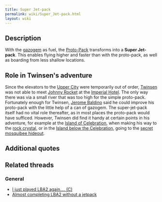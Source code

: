 ```yaml
---
title: Super Jet-pack
permalink: wiki/Super_Jet-pack.html
layout: wiki
---
```


## Description

With the [gazogem](gazogem "wikilink") as fuel, the
[Proto-Pack](Proto-Pack "wikilink") transforms into a **Super
Jet-pack**. This enables flying higher and faster than with the
proto-pack, as well as boarding from less shallow locations.

## Role in Twinsen's adventure

Since the elevators to the [Upper City](Upper_City "wikilink") were
temporarily out of order, [Twinsen](Twinsen "wikilink") was not able to
meet [Johnny Rocket](Johnny_Rocket "wikilink") at the [Imperial
Hotel](Imperial_Hotel "wikilink"). The only way there was via a small
river that was too high for the simple proto-pack. Fortunately enough
for Twinsen, [Jerome Baldino](Jerome_Baldino "wikilink") said he could
improve his proto-pack with the little help of a can of gazogem. The
super-jet-pack itself had no vital role thereafter, as in most places
the proto-pack would have sufficed. However, Twinsen did find it handy
at certain points in his adventure, for example at the [Island of
Celebration](Island_of_Celebration "wikilink"), when making his way to
the [rock crystal](rock_crystal "wikilink"), or in the [Island below the
Celebration](Island_below_the_Celebration "wikilink"), going to the
[secret mosquibee hideout](secret_mosquibee_hideout "wikilink").

## Additional quotes

## Related threads

### General

- [I just played LBA2 again....
  (C)](https://forum.magicball.net/showthread.php?t=540)
- [Almost completing LBA2 without a
  jetpack](https://forum.magicball.net/showthread.php?t=82)

